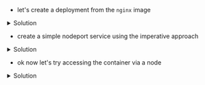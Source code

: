 * let's create a deployment from the `nginx` image

<details>
  <summary>Solution</summary>
    <pre><code>    
        kubectl create deploy evsa --image=nginx
    </code></pre>
</details>

* create a simple nodeport service using the imperative approach

<details>
  <summary>Solution</summary>
    <pre><code>    
        kubectl expose deployment evsa --type=NodePort --port=80
    </code></pre>
</details>


* ok now let's try accessing the container via a node

<details>
  <summary>Solution</summary>
    <pre><code>    
       curl http://$NODE01_IP:$NODEPORT
    </code></pre>
</details>